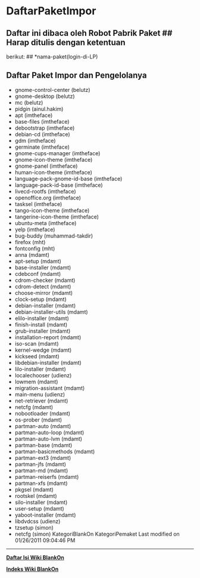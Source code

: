 # DaftarPaketImpor
## Daftar ini dibaca oleh Robot Pabrik Paket ## Harap ditulis dengan ketentuan
berikut: ## <spasi>*<spasi>nama-paket<spasi>(login-di-LP)
## Daftar Paket Impor dan Pengelolanya
  * gnome-control-center (belutz)
  * gnome-desktop (belutz)
  * mc (belutz)
  * pidgin (ainul.hakim)
  * apt (imtheface)
  * base-files (imtheface)
  * debootstrap (imtheface)
  * debian-cd (imtheface)
  * gdm (imtheface)
  * germinate (imtheface)
  * gnome-cups-manager (imtheface)
  * gnome-icon-theme (imtheface)
  * gnome-panel (imtheface)
  * human-icon-theme (imtheface)
  * language-pack-gnome-id-base (imtheface)
  * language-pack-id-base (imtheface)
  * livecd-rootfs (imtheface)
  * openoffice.org (imtheface)
  * tasksel (imtheface)
  * tango-icon-theme (imtheface)
  * tangerine-icon-theme (imtheface)
  * ubuntu-meta (imtheface)
  * yelp (imtheface)
  * bug-buddy (muhammad-takdir)
  * firefox (mht)
  * fontconfig (mht)
  * anna (mdamt)
  * apt-setup (mdamt)
  * base-installer (mdamt)
  * cdebconf (mdamt)
  * cdrom-checker (mdamt)
  * cdrom-detect (mdamt)
  * choose-mirror (mdamt)
  * clock-setup (mdamt)
  * debian-installer (mdamt)
  * debian-installer-utils (mdamt)
  * elilo-installer (mdamt)
  * finish-install (mdamt)
  * grub-installer (mdamt)
  * installation-report (mdamt)
  * iso-scan (mdamt)
  * kernel-wedge (mdamt)
  * kickseed (mdamt)
  * libdebian-installer (mdamt)
  * lilo-installer (mdamt)
  * localechooser (udienz)
  * lowmem (mdamt)
  * migration-assistant (mdamt)
  * main-menu (udienz)
  * net-retriever (mdamt)
  * netcfg (mdamt)
  * nobootloader (mdamt)
  * os-prober (mdamt)
  * partman-auto (mdamt)
  * partman-auto-loop (mdamt)
  * partman-auto-lvm (mdamt)
  * partman-base (mdamt)
  * partman-basicmethods (mdamt)
  * partman-ext3 (mdamt)
  * partman-jfs (mdamt)
  * partman-md (mdamt)
  * partman-reiserfs (mdamt)
  * partman-xfs (mdamt)
  * pkgsel (mdamt)
  * rootskel (mdamt)
  * silo-installer (mdamt)
  * user-setup (mdamt)
  * yaboot-installer (mdamt)
  * libdvdcss (udienz)
  * tzsetup (simon)
  * netcfg (simon)
KategoriBlankOn KategoriPemaket
Last modified on 01/26/2011 09:04:46 PM
 
 
 
 
 
---
[**Daftar Isi Wiki BlankOn**](/wiki/DaftarIsi/index.html)
 
[**Indeks Wiki BlankOn**](/wiki/Indeks.html)
